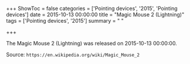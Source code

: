 +++
ShowToc = false
categories = ['Pointing devices', '2015', 'Pointing devices']
date = 2015-10-13 00:00:00
title = "Magic Mouse 2 (Lightning)"
tags = ['Pointing devices', '2015']
summary = " "

+++

The Magic Mouse 2 (Lightning) was released on 2015-10-13 00:00:00.

Source: `https://en.wikipedia.org/wiki/Magic_Mouse_2`
